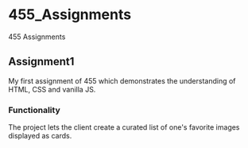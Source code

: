 # 455_Assignments
455 Assignments

## Assignment1

My first assignment of 455 which demonstrates the understanding of HTML, CSS and vanilla JS.

### Functionality

The project lets the client create a curated list of one's favorite images displayed as cards.
